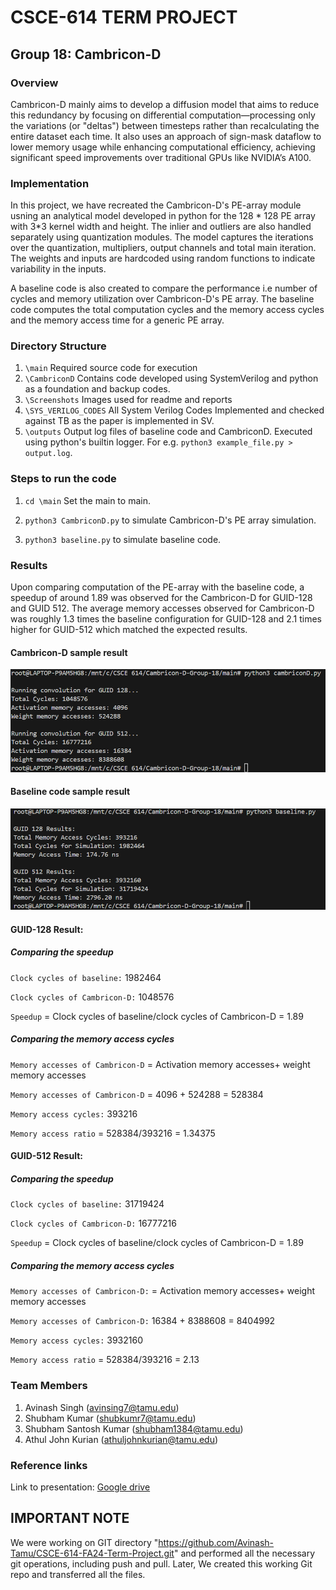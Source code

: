 # CSCE-614 TERM PROJECT

## Group 18: Cambricon-D

### Overview
Cambricon-D mainly aims to develop a diffusion model that aims to reduce this redundancy by focusing on differential computation—processing only the variations (or "deltas") between timesteps rather than recalculating the entire dataset each time. It also uses an approach of sign-mask dataflow to lower memory usage while enhancing computational efficiency, achieving significant speed improvements over traditional GPUs like NVIDIA’s A100.

### Implementation
In this project, we have recreated the Cambricon-D's PE-array module usning an analytical model developed in python for the 128 * 128 PE array with 3*3 kernel width and height. The inlier and outliers are also handled separately using quantization modules. The model captures the iterations over the quantization, multipliers, output channels and total main iteration. The weights and inputs are hardcoded using random functions to indicate variability in the inputs.

A baseline code is also created to compare the performance i.e number of cycles and memory utilization over Cambricon-D's PE array. The baseline code computes the total computation cycles and the memory access cycles and the memory access time for a generic PE array.

### Directory Structure
1. `\main` Required source code for execution
2. `\CambriconD` Contains code developed using SystemVerilog and python as a foundation and backup codes.
3. `\Screenshots` Images used for readme and reports
4. `\SYS_VERILOG_CODES` All System Verilog Codes Implemented and checked against TB as the paper is implemented in SV.
5. `\outputs` Output log files of baseline code and CambriconD. Executed using python's builtin logger. For e.g. `python3 example_file.py > output.log`.
   
### Steps to run the code
1. `cd \main` Set the main to main.

2. `python3 CambriconD.py` to simulate Cambricon-D's PE array simulation.

3. `python3 baseline.py` to simulate baseline code.

### Results
Upon comparing computation of the PE-array with the baseline code, a speedup of around 1.89 was observed for the Cambricon-D for GUID-128 and GUID 512. The average memory accesses observed for Cambricon-D was roughly 1.3 times the baseline configuration for GUID-128 and 2.1 times higher for GUID-512 which matched the expected results.


#### Cambricon-D sample result
![Cambricon-D result](./Screenshots/CambriconD_new.png)

#### Baseline code sample result
![Baseline result](./Screenshots/Baseline_new.png)

#### GUID-128 Result:
##### Comparing the speedup 
`Clock cycles of baseline:` 1982464

`Clock cycles of Cambricon-D:` 1048576

`Speedup` = Clock cycles of baseline/clock cycles of Cambricon-D = 1.89

##### Comparing the memory access cycles

`Memory accesses of Cambricon-D` = Activation memory accesses+ weight memory accesses

`Memory accesses of Cambricon-D` = 4096 + 524288 = 528384

`Memory access cycles:` 393216

`Memory access ratio` = 528384/393216 = 1.34375

#### GUID-512 Result:
##### Comparing the speedup 
`Clock cycles of baseline:` 31719424

`Clock cycles of Cambricon-D:` 16777216

`Speedup` = Clock cycles of baseline/clock cycles of Cambricon-D = 1.89

##### Comparing the memory access cycles

`Memory accesses of Cambricon-D:` = Activation memory accesses+ weight memory accesses

`Memory accesses of Cambricon-D:` 16384 + 8388608 = 8404992

`Memory access cycles:` 3932160

`Memory access ratio` = 528384/393216 = 2.13


### Team Members
1. Avinash Singh (avinsing7@tamu.edu)
2. Shubham Kumar (shubkumr7@tamu.edu)
3. Shubham Santosh Kumar (shubham1384@tamu.edu)
4. Athul John Kurian (athuljohnkurian@tamu.edu)


### Reference links
Link to presentation: [Google drive](https://drive.google.com/file/d/1liyCmfI8VIcpWymhqgCrzI_1B8yQYHUw/view?usp=sharing)


## IMPORTANT NOTE

We were working on GIT directory "https://github.com/Avinash-Tamu/CSCE-614-FA24-Term-Project.git" and performed all the necessary git operations, including push and pull. Later, We created this working Git repo and transferred all the files.


